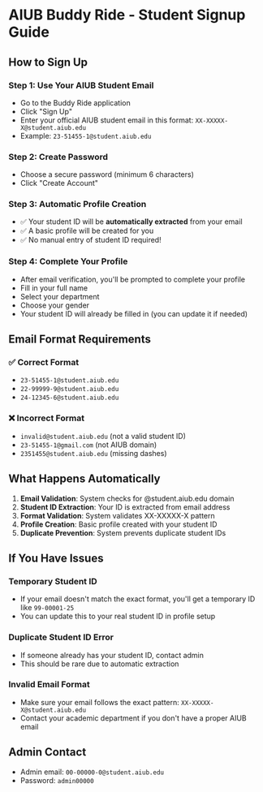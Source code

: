 # AIUB Buddy Ride - Student Signup Guide

## How to Sign Up

### Step 1: Use Your AIUB Student Email

- Go to the Buddy Ride application
- Click "Sign Up"
- Enter your official AIUB student email in this format: `XX-XXXXX-X@student.aiub.edu`
- Example: `23-51455-1@student.aiub.edu`

### Step 2: Create Password

- Choose a secure password (minimum 6 characters)
- Click "Create Account"

### Step 3: Automatic Profile Creation

- ✅ Your student ID will be **automatically extracted** from your email
- ✅ A basic profile will be created for you
- ✅ No manual entry of student ID required!

### Step 4: Complete Your Profile

- After email verification, you'll be prompted to complete your profile
- Fill in your full name
- Select your department
- Choose your gender
- Your student ID will already be filled in (you can update it if needed)

## Email Format Requirements

### ✅ Correct Format

- `23-51455-1@student.aiub.edu`
- `22-99999-9@student.aiub.edu`
- `24-12345-6@student.aiub.edu`

### ❌ Incorrect Format

- `invalid@student.aiub.edu` (not a valid student ID)
- `23-51455-1@gmail.com` (not AIUB domain)
- `2351455@student.aiub.edu` (missing dashes)

## What Happens Automatically

1. **Email Validation**: System checks for @student.aiub.edu domain
2. **Student ID Extraction**: Your ID is extracted from email address
3. **Format Validation**: System validates XX-XXXXX-X pattern
4. **Profile Creation**: Basic profile created with your student ID
5. **Duplicate Prevention**: System prevents duplicate student IDs

## If You Have Issues

### Temporary Student ID

- If your email doesn't match the exact format, you'll get a temporary ID like `99-00001-25`
- You can update this to your real student ID in profile setup

### Duplicate Student ID Error

- If someone already has your student ID, contact admin
- This should be rare due to automatic extraction

### Invalid Email Format

- Make sure your email follows the exact pattern: `XX-XXXXX-X@student.aiub.edu`
- Contact your academic department if you don't have a proper AIUB email

## Admin Contact

- Admin email: `00-00000-0@student.aiub.edu`
- Password: `admin00000`
